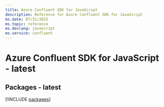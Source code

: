 ```yaml
---
title: Azure Confluent SDK for JavaScript
description: Reference for Azure Confluent SDK for JavaScript
ms.date: 07/31/2025
ms.topic: reference
ms.devlang: javascript
ms.service: confluent
---
```

# Azure Confluent SDK for JavaScript - latest
## Packages - latest
[!INCLUDE [packages](confluent-index.md)]
